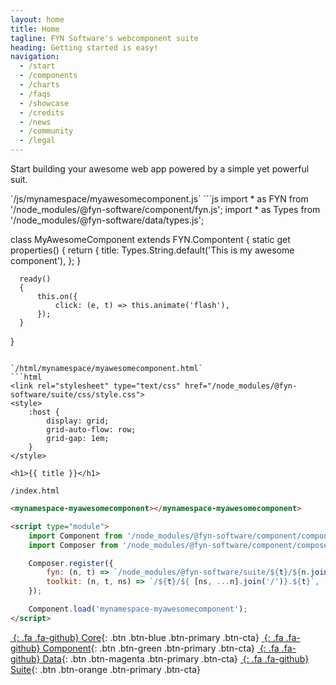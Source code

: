 ```yaml
---
layout: home
title: Home
tagline: FYN Software's webcomponent suite
heading: Getting started is easy!
navigation:
  - /start
  - /components
  - /charts
  - /faqs
  - /showcase
  - /credits
  - /news
  - /community
  - /legal
---
```


Start building your awesome web app powered by a simple yet powerful suit.

<div class="text-left">
  `/js/mynamespace/myawesomecomponent.js`
  ```js
  import * as FYN from '/node_modules/@fyn-software/component/fyn.js';
  import * as Types from '/node_modules/@fyn-software/data/types.js';

  class MyAwesomeComponent extends FYN.Compontent
  {
      static get properties()
      {
          return {
              title: Types.String.default('This is my awesome component'),
          };
      }

      ready()
      {
          this.on({
              click: (e, t) => this.animate('flash'),
          });
      }
  }
  ```

  `/html/mynamespace/myawesomecomponent.html`
  ```html
  <link rel="stylesheet" type="text/css" href="/node_modules/@fyn-software/suite/css/style.css">
  <style>
      :host {
          display: grid;
          grid-auto-flow: row;
          grid-gap: 1em;
      }
  </style>

  <h1>{{ title }}</h1>

  ```

  `/index.html`
  ```html
  <mynamespace-myawesomecomponent></mynamespace-myawesomecomponent>

  <script type="module">
      import Component from '/node_modules/@fyn-software/component/component.js';
      import Composer from '/node_modules/@fyn-software/component/composer.js';

      Composer.register({
          fyn: (n, t) => `/node_modules/@fyn-software/suite/${t}/${n.join('/')}.${t}`,
          toolkit: (n, t, ns) => `/${t}/${ [ns, ...n].join('/')}.${t}`,
      });

      Component.load('mynamespace-myawesomecomponent');
  </script>
  ```
</div>

<div class="cta-container">

[*&nbsp;*{: .fa .fa-github} Core][CORE]{: .btn .btn-blue .btn-primary .btn-cta}
[*&nbsp;*{: .fa .fa-github} Component][COMP]{: .btn .btn-green .btn-primary .btn-cta}
[*&nbsp;*{: .fa .fa-github} Data][DATA]{: .btn .btn-magenta .btn-primary .btn-cta}
[*&nbsp;*{: .fa .fa-github} Suite][SUITE]{: .btn .btn-orange .btn-primary .btn-cta}

</div>

[CORE]: https://github.com/FYN-Software/core
[COMP]: https://github.com/FYN-Software/component
[DATA]: https://github.com/FYN-Software/data
[SUITE]: https://github.com/FYN-Software/suite

